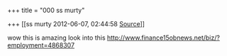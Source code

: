 +++
title = "000 ss murty"

+++
[[ss murty	2012-06-07, 02:44:58 [Source](https://groups.google.com/g/bvparishat/c/oeAzs81Ga7U)]]



  
wow this is amazing look into this <http://www.finance15obnews.net/biz/?employment=4868307>  
  


